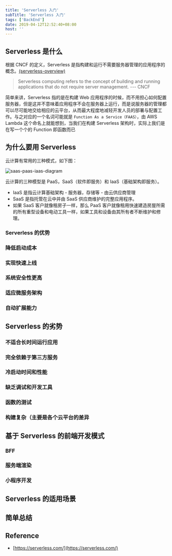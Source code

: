 ```yaml
---
title: 'Serverless 入门'
subTitle: 'Serverless 入门'
tags: ['BackEnd']
date: 2019-04-12T12:52:40+08:00
host: ''
---
```


## Serverless 是什么

根据 CNCF 的定义，Serverless 是指构建和运行不需要服务器管理的应用程序的概念。[(serverless-overview)](https://github.com/cncf/wg-serverless/tree/master/whitepapers/serverless-overview)

> Serverless computing refers to the concept of building and running applications that do not require server management. --- CNCF

简单来讲，Serverless 指的是在构建 Web 应用程序的时候，而不用担心如何配置服务器，但是这并不意味着应用程序不会在服务器上运行，而是说服务器的管理都可以尽可能地交给相应的云平台，从而最大程度地减轻开发人员的部署与配置工作。与之对应的一个名词可能就是 `Function As a Service（FAAS）`，由 AWS Lambda 这个命名上就能想到，当我们在构建 Serverless 架构时，实际上我们是在写一个个的 Function 即函数而已

## 为什么要用 Serverless

云计算有常用的三种模式，如下图：

![saas-paas-iaas-diagram]('./saas-paas-iaas-diagram.png)

云计算的三种模型是 PaaS，SaaS（软件即服务）和 IaaS（基础架构即服务）。

- IaaS 是指云计算基础架构 - 服务器，存储等 - 由云供应商管理
- SaaS 是指托管在云中并由 SaaS 供应商维护的完整应用程序。
- 如果 SaaS 客户就像租房子一样，那么 PaaS 客户就像租用快速建造房屋所需的所有重型设备和电动工具一样，如果工具和设备由其所有者不断维护和修理。

### Serverless 的优势

### 降低启动成本

### 实现快速上线

### 系统安全性更高

### 适应微服务架构

### 自动扩展能力

## Serverless 的劣势

### 不适合长时间运行应用

### 完全依赖于第三方服务

### 冷启动时间和性能

### 缺乏调试和开发工具

### 函数的测试

### 构建复杂（主要是各个云平台的差异

## 基于 Serverless 的前端开发模式

### BFF

### 服务端渲染

### 小程序开发

## Serverless 的适用场景

## 简单总结

## Reference

- [https://serverless.com/](https://serverless.com/)
